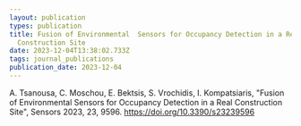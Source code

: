 ```yaml
---
layout: publication
types: publication
title: Fusion of Environmental  Sensors for Occupancy Detection in a Real
  Construction Site
date: 2023-12-04T13:38:02.733Z
tags: journal_publications
publication_date: 2023-12-04
---
```

<!--StartFragment-->

Α. Tsanousa, C. Moschou, E. Bektsis, S. Vrochidis, I. Kompatsiaris, "Fusion of Environmental Sensors for Occupancy Detection in a Real Construction Site", Sensors 2023, 23, 9596. https://doi.org/10.3390/s23239596

<!--EndFragment-->
